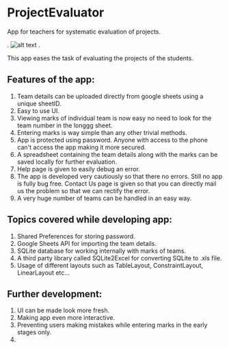 # ProjectEvaluator
App for teachers for systematic evaluation of projects.

.
![alt text](https://raw.githubusercontent.com/manthanmtg/data/master/projectevaluator.jpg)
.


This app eases the task of evaluating the projects of the students.
## Features of the app:
  1. Team details can be uploaded directly from google sheets using a unique sheetID.
  2. Easy to use UI.
  3. Viewing marks of individual team is now easy no need to look for the team number in the longgg sheet.
  4. Entering marks is way simple than any other trivial methods.
  5. App is protected using password. Anyone with access to the phone can't access the app making it more secured.
  6. A spreadsheet containing the team details along with the marks can be saved locally for further evaluation.
  7. Help page is given to easily debug an error.
  8. The app is developed very cautiously so that there no errors. Still no app is fully bug free. Contact Us page is given so that 
      you can directly mail us the problem so that we can rectify the error.
  9. A very huge number of teams can be handled in an easy way.

## Topics covered while developing app:
  1. Shared Preferences for storing password.
  2. Google Sheets API for importing the team details.
  3. SQLite database for working internally with marks of teams.
  4. A third party library called SQLite2Excel for converting SQLite to .xls file.
  5. Usage of different layouts such as TableLayout, ConstraintLayout, LinearLayout etc...

## Further development:
  1. UI can be made look more fresh.
  2. Making app even more interactive.
  3. Preventing users making mistakes while entering marks in the early stages only.
  4. 

